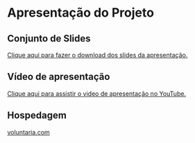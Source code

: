 # Apresentação do Projeto

## Conjunto de Slides

[Clique aqui para fazer o download dos slides da apresentação.](https://github.com/ICEI-PUC-Minas-PMV-ADS/pmv-ads-2023-2-e1-proj-web-t2-projetovoluntariado/files/13617300/VoluntaRia.pdf)

## Vídeo de apresentação

[Clique aqui para assistir o video de apresentação no YouTube.](https://youtu.be/PyXQrAWMQmI)

## Hospedagem

[voluntaria.com](https://voluntaria.vercel.app/index.html)
